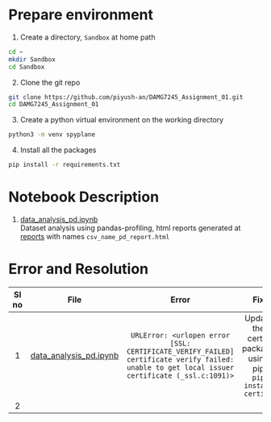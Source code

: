 # Prepare environment
1. Create a directory, `Sandbox` at home path
```bash
cd ~
mkdir Sandbox
cd Sandbox
```
2. Clone the git repo
```bash
git clone https://github.com/piyush-an/DAMG7245_Assignment_01.git
cd DAMG7245_Assignment_01
```

3. Create a python virtual environment on the working directory
```bash
python3 -m venv spyplane
```

4. Install all the packages
```bash
pip install -r requirements.txt
```

# Notebook Description

1. [data_analysis_pd.ipynb](notebooks/data_analysis_pd.ipynb)<br>
   Dataset analysis using pandas-profiling, html reports generated at [reports](notebooks/reports) with names `csv_name_pd_report.html`


# Error and Resolution
|Sl no| File      | Error | Fix |
| :---:  | :----:  | :--: | :--------:  |
|1| [data_analysis_pd.ipynb](notebooks/data_analysis_pd.ipynb)      | `URLError: <urlopen error [SSL: CERTIFICATE_VERIFY_FAILED] certificate verify failed: unable to get local issuer certificate (_ssl.c:1091)>`       | Update the certifi package using pip <br> `pip install certifi`
|2|    |         |